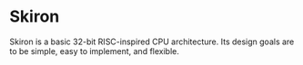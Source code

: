 # Skiron
Skiron is a basic 32-bit RISC-inspired CPU architecture. Its design goals are to be simple, easy to implement, and flexible.